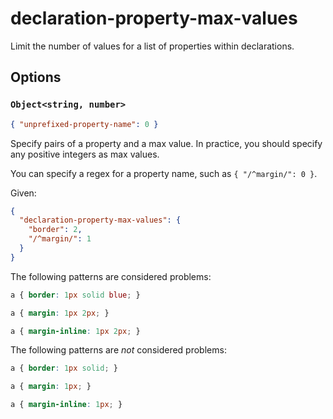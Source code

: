 # declaration-property-max-values

Limit the number of values for a list of properties within declarations.

## Options

### `Object<string, number>`

```json
{ "unprefixed-property-name": 0 }
```

Specify pairs of a property and a max value. In practice, you should specify any positive integers as max values.

You can specify a regex for a property name, such as `{ "/^margin/": 0 }`.

Given:

```json
{
  "declaration-property-max-values": {
    "border": 2,
    "/^margin/": 1
  }
}
```

The following patterns are considered problems:

<!-- prettier-ignore -->
```css
a { border: 1px solid blue; }
```

<!-- prettier-ignore -->
```css
a { margin: 1px 2px; }
```

<!-- prettier-ignore -->
```css
a { margin-inline: 1px 2px; }
```

The following patterns are _not_ considered problems:

<!-- prettier-ignore -->
```css
a { border: 1px solid; }
```

<!-- prettier-ignore -->
```css
a { margin: 1px; }
```

<!-- prettier-ignore -->
```css
a { margin-inline: 1px; }
```
